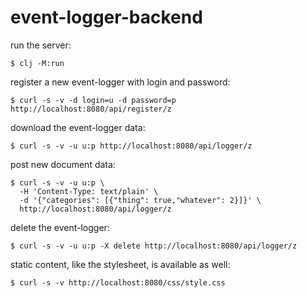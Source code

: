 # event-logger-backend

run the server:
```
$ clj -M:run
```

register a new event-logger with login and password:
```
$ curl -s -v -d login=u -d password=p  http://localhost:8080/api/register/z
```

download the event-logger data:
```
$ curl -s -v -u u:p http://localhost:8080/api/logger/z
```

post new document data:
```
$ curl -s -v -u u:p \
  -H 'Content-Type: text/plain' \
  -d '{"categories": [{"thing": true,"whatever": 2}]}' \
  http://localhost:8080/api/logger/z
```

delete the event-logger:
```
$ curl -s -v -u u:p -X delete http://localhost:8080/api/logger/z
```

static content, like the stylesheet, is available as well:
```
$ curl -s -v http://localhost:8080/css/style.css
```

